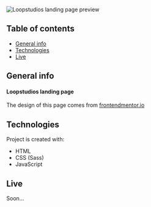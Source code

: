 ![Loopstudios landing page preview](https://www.frontendmentor.io/_next/image?url=https%3A%2F%2Fres.cloudinary.com%2Fdz209s6jk%2Fimage%2Fupload%2Fv1554380253%2FChallenges%2Fwn3pttg6nwgymod2iqxy.jpg&w=828&q=75)

## Table of contents

- [General info](#general-info)
- [Technologies](#technologies)
- [Live](#live)

## General info

#### Loopstudios landing page

The design of this page comes from [frontendmentor.io](https://www.frontendmentor.io/_next/image?url=https%3A%2F%2Fres.cloudinary.com%2Fdz209s6jk%2Fimage%2Fupload%2Fv1610103659%2FChallenges%2Fkfaa5whc9ukiqp3tqseo.jpg&w=828&q=75)

## Technologies

Project is created with:

- HTML
- CSS (Sass)
- JavaScript

## Live

Soon...
